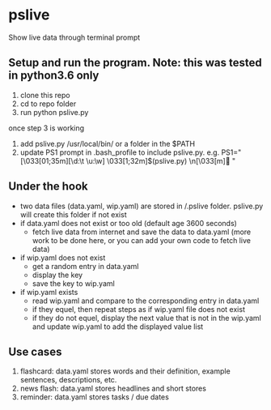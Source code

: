 # pslive
Show live data through terminal prompt

## Setup and run the program. Note: this was tested in python3.6 only
1. clone this repo
2. cd to repo folder
3. run python pslive.py

once step 3 is working
1. add pslive.py /usr/local/bin/ or a folder in the $PATH
2. update PS1 prompt in .bash_profile to include pslive.py. e.g.
PS1="\[\033[01;35m\][\d:\t \u:\w] \033[1;32m\]\$(pslive.py) \n\[\033[m\]🍺  "

## Under the hook
* two data files (data.yaml, wip.yaml) are stored in <HOME DIR>/.pslive folder. pslive.py will create this folder if not exist
* if data.yaml does not exist or too old (default age 3600 seconds)
  - fetch live data from internet and save the data to data.yaml (more work to be done here, or you can add your own code to fetch live data)
* if wip.yaml does not exist
  - get a random entry in data.yaml
  - display the key
  - save the key to wip.yaml
* if wip.yaml exists
  - read wip.yaml and compare to the corresponding entry in data.yaml
  - if they equel, then repeat steps as if wip.yaml file does not exist
  - if they do not equel, display the next value that is not in the wip.yaml and update wip.yaml to add the displayed value list

## Use cases
1. flashcard: data.yaml stores words and their definition, example sentences, descriptions, etc.
2. news flash: data.yaml stores headlines and short stores
3. reminder: data.yaml stores tasks / due dates
